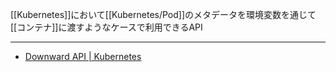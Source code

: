 [[Kubernetes]]において[[Kubernetes/Pod]]のメタデータを環境変数を通じて[[コンテナ]]に渡すようなケースで利用できるAPI

---

- [Downward API | Kubernetes](https://kubernetes.io/docs/concepts/workloads/pods/downward-api/)